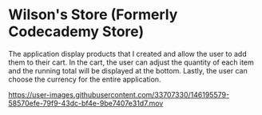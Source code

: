 # Wilson's Store (Formerly Codecademy Store)

The application display products that I created and allow the user to add them to their cart. In the cart, the user can adjust the quantity of each item and the running total will be displayed at the bottom. Lastly, the user can choose the currency for the entire application.



https://user-images.githubusercontent.com/33707330/146195579-58570efe-79f9-43dc-bf4e-9be7407e31d7.mov

